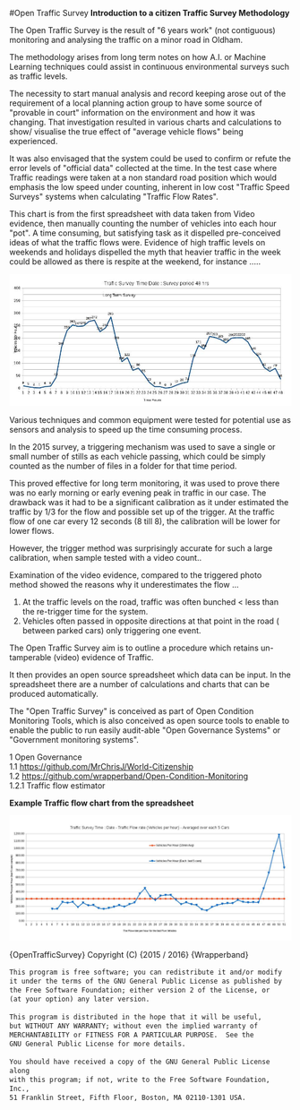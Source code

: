#Open Traffic Survey
**Introduction to a citizen Traffic Survey Methodology**

The Open Traffic Survey is the result of "6 years work" (not contiguous) monitoring and analysing the traffic on a minor road in Oldham.  

The methodology arises from long term notes on how A.I. or Machine Learning techniques could assist in continuous environmental surveys such as traffic levels. 

The necessity to start manual analysis and record keeping arose out of the requirement of a local planning action group to have some source of "provable in court" information on the environment and how it was changing. That investigation resulted in various charts and calculations to show/ visualise the true effect of "average vehicle flows" being experienced. 

It was also envisaged that the system could be used to confirm or refute the error levels of "official data" collected at the time. In the test case where Traffic readings were taken at a non standard road position which would emphasis the low speed under counting, inherent in low cost "Traffic Speed Surveys" systems when calculating "Traffic Flow Rates".

This chart is from the first spreadsheet with data taken from Video evidence, then manually counting the number of vehicles into  each hour "pot". A time consuming, but satisfying task as it dispelled pre-conceived ideas of what the traffic flows were. Evidence of high traffic levels on weekends and holidays dispelled the myth that heavier traffic in the week could be allowed as there is respite at the weekend, for instance ..... 

![alt tag](01-flowrates.29.10.2013-1.jpg)  


Various techniques and common equipment were tested for potential use as sensors and analysis to speed up the time consuming process. 

In the 2015 survey, a triggering mechanism was used to save a single or small number of stills as each vehicle passing, which could be simply counted as the number of files in a folder for that time period. 

This proved effective for long term monitoring, it was used to prove there was no early morning or  early evening peak in traffic in our case. The drawback was it had to be a significant calibration as it under estimated the traffic by 1/3 for the flow and possible set up of the trigger. At the traffic flow of one car every 12 seconds (8 till 8), the calibration will be lower for lower flows.

However, the trigger method was surprisingly accurate  for such a large calibration, when sample tested with a video count..

Examination of the video evidence, compared to the triggered photo method showed the reasons why it underestimates the flow ... 

1. At the traffic levels on the road, traffic was often bunched <  less than the re-trigger time for the system.
2. Vehicles often passed in opposite directions at that point in the road ( between parked cars) only triggering one event.


The Open Traffic Survey aim is to outline a procedure which retains un-tamperable (video) evidence of Traffic. 

It then provides an open source spreadsheet which data can be input. In the spreadsheet there are a number of calculations and charts that can be produced automatically. 

The "Open Traffic Survey" is conceived as part of Open Condition Monitoring Tools, which is also conceived as open source tools to enable to enable the public to run easily audit-able "Open Governance Systems" or "Government monitoring systems".

1 Open Governance  
 1.1  https://github.com/MrChrisJ/World-Citizenship  
 1.2  https://github.com/wrapperband/Open-Condition-Monitoring  
   1.2.1   Traffic flow estimator   


**Example Traffic flow chart from the spreadsheet**

![alt tag](02-flowrates.9.1.2016-15.00-1.jpg)  


{OpenTrafficSurvey}
    Copyright (C) {2015 / 2016}  {Wrapperband}

    This program is free software; you can redistribute it and/or modify
    it under the terms of the GNU General Public License as published by
    the Free Software Foundation; either version 2 of the License, or
    (at your option) any later version.

    This program is distributed in the hope that it will be useful,
    but WITHOUT ANY WARRANTY; without even the implied warranty of
    MERCHANTABILITY or FITNESS FOR A PARTICULAR PURPOSE.  See the
    GNU General Public License for more details.

    You should have received a copy of the GNU General Public License along
    with this program; if not, write to the Free Software Foundation, Inc.,
    51 Franklin Street, Fifth Floor, Boston, MA 02110-1301 USA.


